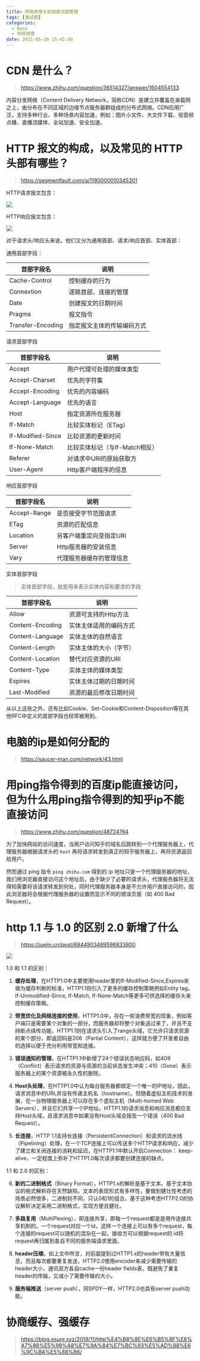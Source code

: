 ```yaml
---
title: 网络原理关前端面试题整理
tags: [面试题]
categories:
  - Base
  - 网络原理
date: 2021-05-20 15:41:48
---
```


# CDN 是什么？

> https://www.zhihu.com/question/36514327/answer/1604554133

内容分发网络（Content Delivery Network，简称CDN）是建立并覆盖在承载网之上，由分布在不同区域的边缘节点服务器群组成的分布式网络。CDN应用广泛，支持多种行业、多种场景内容加速，例如：图片小文件、大文件下载、视音频点播、直播流媒体、全站加速、安全加速。

# HTTP 报文的构成，以及常见的 HTTP 头部有哪些？

> https://segmentfault.com/a/1190000010345301

HTTP请求报文包含：

![](https://i.loli.net/2021/07/20/L3TGp4XUeY91ItE.png)

HTTP响应报文包含：

![](https://i.loli.net/2021/07/20/fWosAyFYUSdtbTM.png)

对于请求头/响应头来说，他们又分为通用首部、请求/响应首部、实体首部：

通用首部字段：

| 首部字段名        | 说明                       |
| ----------------- | -------------------------- |
| Cache-Control     | 控制缓存的行为             |
| Connextion        | 逐跳首部、连接的管理       |
| Date              | 创建报文的日期时间         |
| Pragma            | 报文指令                   |
| Transfer-Encoding | 指定报文主体的传输编码方式 |

请求首部字段

| 首部字段名        | 说明                           |
| ----------------- | ------------------------------ |
| Accept            | 用户代理可处理的媒体类型       |
| Accept-Charset    | 优先的字符集                   |
| Accept-Encoding   | 优先的内容编码                 |
| Accept-Language   | 优先的语言                     |
| Host              | 指定资源所在服务器             |
| If-Match          | 比较实体标记（ETag）           |
| If-Modified-Since | 比较资源的更新时间             |
| If-None-Match     | 比较实体标记（与If-Match相反） |
| Referer           | 对请求中URI的原始获取方        |
| User-Agent        | Http客户端程序的信息           |

响应首部字段

| 首部字段名   | 说明                     |
| ------------ | ------------------------ |
| Accept-Range | 是否接受字节范围请求     |
| ETag         | 资源的匹配信息           |
| Location     | 另客户端重定向至指定URI  |
| Server       | Http服务器的安装信息     |
| Vary         | 代理服务器缓存的管理信息 |

实体首部字段

> 实体首部字段，就是用来表示实体内容和要求的字段

| 首部字段名       | 说明                   |
| ---------------- | ---------------------- |
| Allow            | 资源可支持的Http方法   |
| Content-Encoding | 实体主体适用的编码方式 |
| Content-Language | 实体主体的自然语言     |
| Content-Length   | 实体主体的大小（字节） |
| Content-Location | 替代对应资源的URI      |
| Content-Type     | 实体主体的媒体类型     |
| Expires          | 实体主体过期的日期时间 |
| Last-Modified    | 资源的最后修改日期时间 |

从以上这些之外，还有比如Cookie、Set-Cookie和Content-Disposition等在其他RFC中定义的首部字段也经常被用到。

# 电脑的ip是如何分配的

> https://saucer-man.com/network/43.html

# 用ping指令得到的百度ip能直接访问，但为什么用ping指令得到的知乎ip不能直接访问

> https://www.zhihu.com/question/48724764

为了加快网站的访问速度，当用户访问知乎的域名后跳转到一个代理服务器上，代理服务器根据请求头的 `host` 再将请求转发到真正的知乎服务器上，再将资源返回给用户。

然而通过 ping 指令 `ping zhihu.com` 得到的 ip 地址只是一个代理服务器的地址，我们用浏览器直接访问这个地址后，由于缺少了必要的请求头，代理服务器将无法得知需要将该请求转发到何处，同时代理服务器本身是不允许用户直接访问的，因此浏览器将会根据代理服务器的设置而显示不同的错误页面（如 400 Bad Request）。

# http 1.1 与 1.0 的区别 2.0 新增了什么

> https://juejin.cn/post/6844903489596833800

![](https://i.loli.net/2021/07/20/9Koe7U5wMfrhniE.png)

1.0 和 1.1 的区别：

1. **缓存处理**，在HTTP1.0中主要使用header里的If-Modified-Since,Expires来做为缓存判断的标准，HTTP1.1则引入了更多的缓存控制策略例如Entity tag，If-Unmodified-Since, If-Match, If-None-Match等更多可供选择的缓存头来控制缓存策略。

2. **带宽优化及网络连接的使用**，HTTP1.0中，存在一些浪费带宽的现象，例如客户端只是需要某个对象的一部分，而服务器却将整个对象送过来了，并且不支持断点续传功能，HTTP1.1则在请求头引入了range头域，它允许只请求资源的某个部分，即返回码是206（Partial Content），这样就方便了开发者自由的选择以便于充分利用带宽和连接。

3. **错误通知的管理**，在HTTP1.1中新增了24个错误状态响应码，如409（Conflict）表示请求的资源与资源的当前状态发生冲突；410（Gone）表示服务器上的某个资源被永久性的删除。

4. **Host头处理**，在HTTP1.0中认为每台服务器都绑定一个唯一的IP地址，因此，请求消息中的URL并没有传递主机名（hostname）。但随着虚拟主机技术的发展，在一台物理服务器上可以存在多个虚拟主机（Multi-homed Web Servers），并且它们共享一个IP地址。HTTP1.1的请求消息和响应消息都应支持Host头域，且请求消息中如果没有Host头域会报告一个错误（400 Bad Request）。

5. **长连接**，HTTP 1.1支持长连接（PersistentConnection）和请求的流水线（Pipelining）处理，在一个TCP连接上可以传送多个HTTP请求和响应，减少了建立和关闭连接的消耗和延迟，在HTTP1.1中默认开启Connection： keep-alive，一定程度上弥补了HTTP1.0每次请求都要创建连接的缺点。

1.1 和 2.0 的区别：

6. **新的二进制格式**（Binary Format），HTTP1.x的解析是基于文本。基于文本协议的格式解析存在天然缺陷，文本的表现形式有多样性，要做到健壮性考虑的场景必然很多，二进制则不同，只认0和1的组合。基于这种考虑HTTP2.0的协议解析决定采用二进制格式，实现方便且健壮。

7. **多路复用**（MultiPlexing），即连接共享，即每一个request都是是用作连接共享机制的。一个request对应一个id，这样一个连接上可以有多个request，每个连接的request可以随机的混杂在一起，接收方可以根据request的 id将request再归属到各自不同的服务端请求里面。

8. **header压缩**，如上文中所言，对前面提到过HTTP1.x的header带有大量信息，而且每次都要重复发送，HTTP2.0使用encoder来减少需要传输的header大小，通讯双方各自cache一份header fields表，既避免了重复header的传输，又减小了需要传输的大小。

9.  **服务端推送**（server push），同SPDY一样，HTTP2.0也具有server push功能。

# 协商缓存、强缓存

> https://blog.esunr.xyz/2019/11/http%E4%B8%8E%E6%B5%8F%E8%A7%88%E5%99%A8%E7%9A%84%E7%BC%93%E5%AD%98%E6%9C%BA%E5%88%B6/
